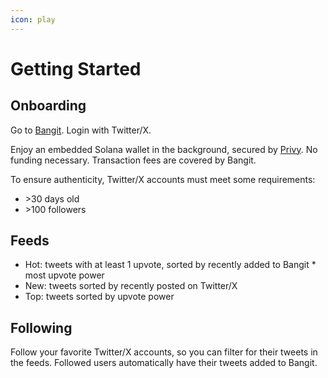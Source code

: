 ```yaml
---
icon: play
---
```


# Getting Started

## Onboarding

Go to [Bangit](https://bangit.fun/). Login with Twitter/X.

Enjoy an embedded Solana wallet in the background, secured by [Privy](https://www.privy.io/). No funding necessary. Transaction fees are covered by Bangit.

To ensure authenticity, Twitter/X accounts must meet some requirements:

* \>30 days old
* \>100 followers

## Feeds

* Hot: tweets with at least 1 upvote, sorted by recently added to Bangit \* most upvote power
* New: tweets sorted by recently posted on Twitter/X
* Top: tweets sorted by upvote power

## Following

Follow your favorite Twitter/X accounts, so you can filter for their tweets in the feeds. Followed users automatically have their tweets added to Bangit.
